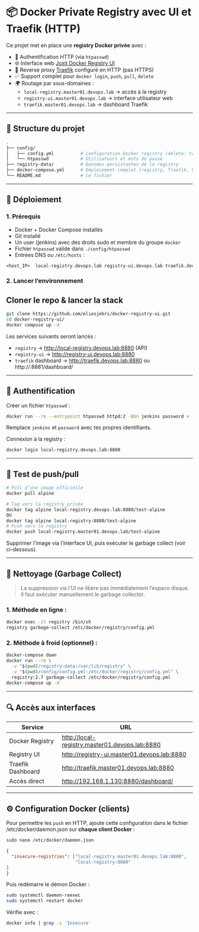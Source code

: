 # 📦 Docker Private Registry avec UI et Traefik (HTTP)

Ce projet met en place une **registry Docker privée** avec :

- 🔐 Authentification HTTP (via `htpasswd`)
- 🌐 Interface web [Joxit Docker Registry UI](https://github.com/Joxit/docker-registry-ui)
- 🔁 Reverse proxy [Traefik](https://doc.traefik.io/traefik/) configuré en HTTP (pas HTTPS)
- ✅ Support complet pour `docker login`, `push`, `pull`, `delete`
- 🌍 Routage par sous-domaines :
  - `local-registry.master01.devops.lab` → accès à la registry
  - `registry-ui.master01.devops.lab` → interface utilisateur web
  - `traefik.master01.devops.lab` → dashboard Traefik

---

## 📁 Structure du projet

```bash
.
├── config/
│   ├── config.yml          # Configuration Docker registry (delete: true, auth)
│   └── htpasswd            # Utilisateurs et mots de passe
├── registry-data/          # Données persistantes de la registry
├── docker-compose.yml      # Déploiement complet (registry, Traefik, UI)
└── README.md               # Ce fichier
```

---

## 🚀 Déploiement

### 1. Prérequis

- Docker + Docker Compose installés
- Git installé
- Un user (jenkins) avec des droits sudo et membre du groupe `docker`
- Fichier `htpasswd` valide dans `./config/htpasswd`
- Entrées DNS ou `/etc/hosts` :

```txt
<host_IP>  local-registry.devops.lab registry-ui.devops.lab traefik.devops.lab traefik.devops.lab
```

### 2. Lancer l’environnement

## Cloner le repo & lancer la stack

```bash
git clone https://github.com/eliesjebri/docker-registry-ui.git
cd docker-registry-ui/
docker compose up -d
```

Les services suivants seront lancés :

- `registry` → http://local-registry.devops.lab:8880 (API)
- `registry-ui` → http://registry-ui.devops.lab:8880
- `traefik` dashboard → http://traefik.devops.lab:8880 ou http://<IP>:8881/dashboard/

---

## 🔑 Authentification

Créer un fichier `htpasswd` :

```bash
docker run --rm --entrypoint htpasswd httpd:2 -Bbn jenkins password > ./config/htpasswd
```

Remplace `jenkins` et `password` avec tes propres identifiants.

Connexion à la registry :

```bash
docker login local-registry.devops.lab:8880
```

---

## 🧪 Test de push/pull

```bash
# Pull d’une image officielle
docker pull alpine

# Tag vers la registry privée
docker tag alpine local-registry.devops.lab:8880/test-alpine
OU
docker tag alpine local-registry:8880/test-alpine
# Push vers la registry
docker push local-registry.master01.devops.lab/test-alpine
```

Supprimer l’image via l’interface UI, puis exécuter le garbage collect (voir ci-dessous).

---

## 🧹 Nettoyage (Garbage Collect)

> La suppression via l’UI ne libère pas immédiatement l’espace disque.
> Il faut exécuter manuellement le garbage collector.

### 1. Méthode en ligne :

```bash
docker exec -it registry /bin/sh
registry garbage-collect /etc/docker/registry/config.yml
```

### 2. Méthode à froid (optionnel) :

```bash
docker-compose down
docker run --rm \
  -v "$(pwd)/registry-data:/var/lib/registry" \
  -v "$(pwd)/config/config.yml:/etc/docker/registry/config.yml" \
  registry:2.7 garbage-collect /etc/docker/registry/config.yml
docker-compose up -d
```

---

## 🔍 Accès aux interfaces

| Service           | URL                                              |
|-------------------|--------------------------------------------------|
| Docker Registry   | http://local-registry.master01.devops.lab:8880   |
| Registry UI       | http://registry-ui.master01.devops.lab:8880      |
| Traefik Dashboard | http://traefik.master01.devops.lab:8880          |
| Accès direct      | http://192.168.1.130:8880/dashboard/             |

---

## ⚙️ Configuration Docker (clients)

Pour permettre les `push` en HTTP, ajoute cette configuration dans le fichier /etc/docker/daemon.json sur **chaque client Docker** :
```bash
sudo nano /etc/docker/daemon.json
```
```json
{
  "insecure-registries": ["local-registry.master01.devops.lab:8880",
                          "local-registry:8880"
]
}
```

Puis redémarre le démon Docker :

```bash
sudo systemctl daemon-reexec
sudo systemctl restart docker
```

Vérifie avec :

```bash
docker info | grep -i 'Insecure'
```
